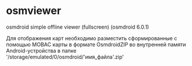 # osmviewer
osmdroid simple offline viewer (fullscreen)
(osmdroid 6.0.1)

Для отображения карт необходимо разместить сформированные с помощью MOBAC карты в формате OsmdroidZIP во внутренней памяти Android-устройства в папке '/storage/emulated/0/osmdroid/'имя_файла'.zip'
